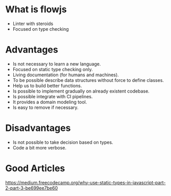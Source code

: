 # What is flowjs
  * Linter with steroids
  * Focused on type checking

# Advantages
  * Is not necessary to learn a new language.
  * Focused on static type checking only.
  * Living documentation (for humans and machines).
  * To be possible describe data structures without force to define classes.
  * Help us to build better functions.
  * Is possible to implement gradually on already existent codebase.
  * Is possible integrate with CI pipelines.
  * It provides a domain modeling tool.
  * Is easy to remove if necessary.

# Disadvantages
  * Is not possible to take decision based on types.
  * Code a bit more verbose.


# Good Articles
  https://medium.freecodecamp.org/why-use-static-types-in-javascript-part-2-part-3-be699ee7be60
